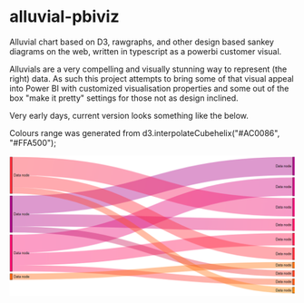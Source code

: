 # alluvial-pbiviz
Alluvial chart based on D3, rawgraphs, and other design based sankey diagrams on the web, written in typescript as a powerbi customer visual.

Alluvials are a very compelling and visually stunning way to represent (the right) data.  As such this project attempts to bring some of that visual appeal into Power BI with customized visualisation properties and some out of the box "make it pretty" settings for those not as design inclined.

Very early days, current version looks something like the below.  

Colours range was generated from d3.interpolateCubehelix("#AC0086", "#FFA500");

![Recent PowerBI Alluvial Example](https://github.com/vaughanknight/alluvial-pbiviz/blob/master/img/alluvial_powerbi_recent_example.png?raw=true)
